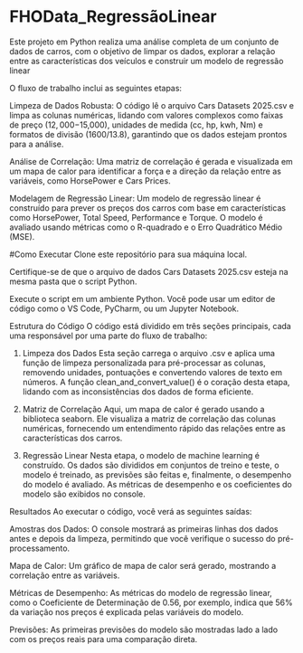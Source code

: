 # FHOData_RegressãoLinear
Este projeto em Python realiza uma análise completa de um conjunto de dados de carros, com o objetivo de limpar os dados, explorar a relação entre as características dos veículos e construir um modelo de regressão linear

O fluxo de trabalho inclui as seguintes etapas:

Limpeza de Dados Robusta: O código lê o arquivo Cars Datasets 2025.csv e limpa as colunas numéricas, lidando com valores complexos como faixas de preço ($12,000-$15,000), unidades de medida (cc, hp, kwh, Nm) e formatos de divisão (1600/13.8), garantindo que os dados estejam prontos para a análise.

Análise de Correlação: Uma matriz de correlação é gerada e visualizada em um mapa de calor para identificar a força e a direção da relação entre as variáveis, como HorsePower e Cars Prices.

Modelagem de Regressão Linear: Um modelo de regressão linear é construído para prever os preços dos carros com base em características como HorsePower, Total Speed, Performance e Torque. O modelo é avaliado usando métricas como o R-quadrado e o Erro Quadrático Médio (MSE).

#Como Executar
Clone este repositório para sua máquina local.

Certifique-se de que o arquivo de dados Cars Datasets 2025.csv esteja na mesma pasta que o script Python.

Execute o script em um ambiente Python. Você pode usar um editor de código como o VS Code, PyCharm, ou um Jupyter Notebook.

Estrutura do Código
O código está dividido em três seções principais, cada uma responsável por uma parte do fluxo de trabalho:

1. Limpeza dos Dados
Esta seção carrega o arquivo .csv e aplica uma função de limpeza personalizada para pré-processar as colunas, removendo unidades, pontuações e convertendo valores de texto em números. A função clean_and_convert_value() é o coração desta etapa, lidando com as inconsistências dos dados de forma eficiente.

2. Matriz de Correlação
Aqui, um mapa de calor é gerado usando a biblioteca seaborn. Ele visualiza a matriz de correlação das colunas numéricas, fornecendo um entendimento rápido das relações entre as características dos carros.

3. Regressão Linear
Nesta etapa, o modelo de machine learning é construído. Os dados são divididos em conjuntos de treino e teste, o modelo é treinado, as previsões são feitas e, finalmente, o desempenho do modelo é avaliado. As métricas de desempenho e os coeficientes do modelo são exibidos no console.

Resultados
Ao executar o código, você verá as seguintes saídas:

Amostras dos Dados: O console mostrará as primeiras linhas dos dados antes e depois da limpeza, permitindo que você verifique o sucesso do pré-processamento.

Mapa de Calor: Um gráfico de mapa de calor será gerado, mostrando a correlação entre as variáveis.

Métricas de Desempenho: As métricas do modelo de regressão linear, como o Coeficiente de Determinação de 0.56, por exemplo, indica que 56% da variação nos preços é explicada pelas variáveis do modelo.

Previsões: As primeiras previsões do modelo são mostradas lado a lado com os preços reais para uma comparação direta.
